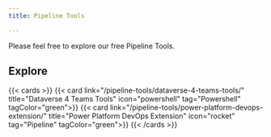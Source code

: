 ```yaml
---
title: Pipeline Tools

---
```


Please feel free to explore our free Pipeline Tools.


## Explore

{{< cards >}}
  {{< card link="/pipeline-tools/dataverse-4-teams-tools/" title="Dataverse 4 Teams Tools" icon="powershell" tag="Powershell"  tagColor="green">}}
  {{< card link="/pipeline-tools/power-platform-devops-extension/" title="Power Platform DevOps Extension" icon="rocket" tag="Pipeline"  tagColor="green">}}
{{< /cards >}}



